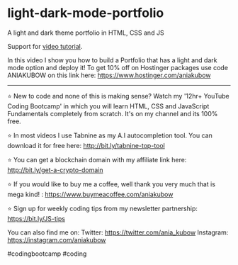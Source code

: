 # light-dark-mode-portfolio
A light and dark theme portfolio in HTML, CSS and JS

Support for [video tutorial](https://youtu.be/2eFr9jvNHH8). 

In this video I show you how to build a Portfolio that has a light and dark mode option and deploy it! To get 10% off on Hostinger packages use code ANIAKUBOW on this link here: https://www.hostinger.com/aniakubow

___

⭐ New to code and none of this is making sense? Watch my '12hr+ YouTube Coding Bootcamp' in which you will learn HTML, CSS and JavaScript Fundamentals completely from scratch. It's on my channel and its 100% free.

⭐ In most videos I use Tabnine as my A.I autocompletion tool. You can download it for free here: http://bit.ly/tabnine-top-tool

⭐ You can get a blockchain domain with my affiliate link here: http://bit.ly/get-a-crypto-domain

⭐ If you would like to buy me a coffee, well thank you very much that is mega kind! : https://www.buymeacoffee.com/aniakubow

⭐ Sign up for weekly coding tips from my newsletter partnership: https://bit.ly/JS-tips

You can also find me on:
Twitter: https://twitter.com/ania_kubow
Instagram: https://instagram.com/aniakubow

#codingbootcamp​ #coding
